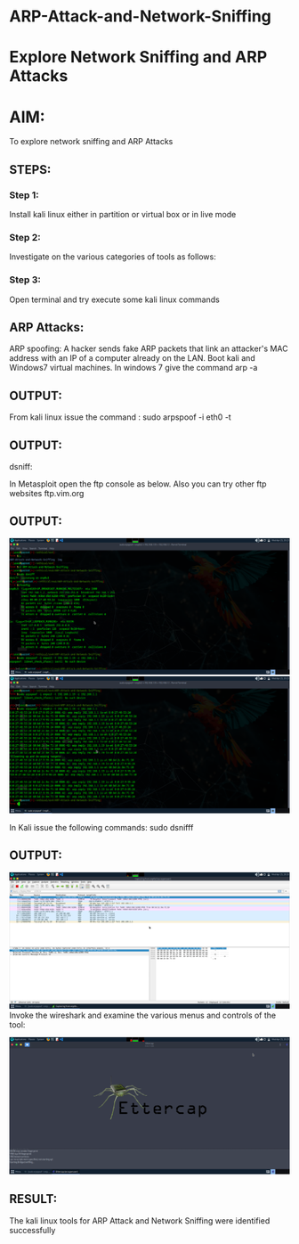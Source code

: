 # ARP-Attack-and-Network-Sniffing
# Explore Network Sniffing and ARP Attacks

# AIM:

To explore network sniffing and ARP Attacks

## STEPS:

### Step 1:

Install kali linux either in partition or virtual box or in live mode

### Step 2:

Investigate on the various categories of tools as follows:


### Step 3:
Open terminal and try execute some kali linux commands

## ARP Attacks:  
ARP spoofing: A hacker sends fake ARP packets that link an attacker's MAC address with an IP of a computer already on the LAN. 
Boot kali and Windows7 virtual machines.
In windows 7 give the command arp -a
## OUTPUT:


From kali linux issue the command :
sudo arpspoof -i eth0 -t <target system> <gateway>
## OUTPUT:


 dsniff:






In Metasploit open the ftp console as below. Also you can try other ftp websites ftp.vim.org
## OUTPUT:

![Alt text](<img/Screenshot at 2025-04-23 20-23-27.png>)
![Alt text](img/sudoarpspoof.png)

In Kali issue the following commands:
sudo dsnifff
## OUTPUT:


![Alt text](img/wireshark4.png)
Invoke the wireshark and examine the various menus  and controls of the tool:

![Alt text](img/ettercap.png)
## RESULT:
The kali linux tools for ARP Attack and Network Sniffing were identified successfully
